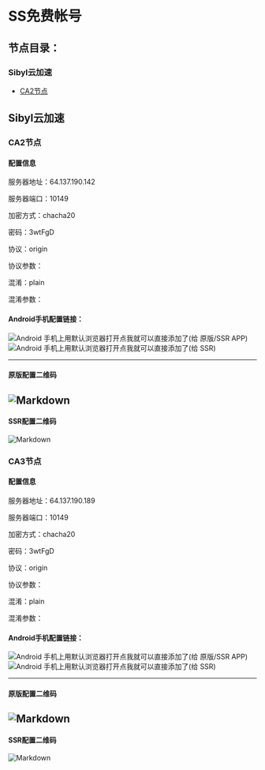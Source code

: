 # SS免费帐号
## 节点目录：
### Sibyl云加速
- [CA2节点](README.md#ca2节点)

## Sibyl云加速
### CA2节点
#### 配置信息

服务器地址：64.137.190.142

服务器端口：10149

加密方式：chacha20

密码：3wtFgD

协议：origin

协议参数：

混淆：plain

混淆参数：

####  Android手机配置链接：

![Android 手机上用默认浏览器打开点我就可以直接添加了(给 原版/SSR APP)](ss://Y2hhY2hhMjA6M3d0RmdEQDY0LjEzNy4xOTAuMTQyOjEwMTQ5)
![Android 手机上用默认浏览器打开点我就可以直接添加了(给 SSR)](ssr://NjQuMTM3LjE5MC4xNDI6MTAxNDk6b3JpZ2luOmNoYWNoYTIwOnBsYWluOk0zZDBSbWRFLz9vYmZzcGFyYW09JnByb3RvcGFyYW09JnJlbWFya3M9UTBFZ01nJmdyb3VwPVUybGllV3prdXBIbGlxRHBnSl9saFkzb3RMbm5pWWp2dklqbXVJWG10WUZTWldaeVpYTm9VMU1nNW8tUTVMNmI1cS1QNXB5STZhdVk2TDYtTWxUbXRZSHBoNF9ubW9UbXNMamt1WVhsaFkzb3RMbm5xNW52dklr)

----
#### 原版配置二维码
![Markdown](http://i4.piimg.com/579510/a0cce3d7aabf896e.png)
---
#### SSR配置二维码
![Markdown](http://i2.kiimg.com/579510/3a7d70362619b118.png)



### CA3节点
#### 配置信息

服务器地址：64.137.190.189

服务器端口：10149

加密方式：chacha20

密码：3wtFgD

协议：origin

协议参数：

混淆：plain

混淆参数：

####  Android手机配置链接：

![Android 手机上用默认浏览器打开点我就可以直接添加了(给 原版/SSR APP)](ss://Y2hhY2hhMjA6M3d0RmdEQDY0LjEzNy4xOTAuMTg5OjEwMTQ5)
![Android 手机上用默认浏览器打开点我就可以直接添加了(给 SSR)](ssr://NjQuMTM3LjE5MC4xODk6MTAxNDk6b3JpZ2luOmNoYWNoYTIwOnBsYWluOk0zZDBSbWRFLz9vYmZzcGFyYW09JnByb3RvcGFyYW09JnJlbWFya3M9UTBFZ013Jmdyb3VwPVUybGllV3prdXBIbGlxRHBnSl9saFkzb3RMbm5pWWp2dklqbXVJWG10WUZTWldaeVpYTm9VMU1nNW8tUTVMNmI1cS1QNXB5STZhdVk2TDYtTWxUbXRZSHBoNF9ubW9UbXNMamt1WVhsaFkzb3RMbm5xNW52dklr)

----
#### 原版配置二维码
![Markdown](http://i1.buimg.com/579510/840daf6b6c9aefa4.png)
---
#### SSR配置二维码
![Markdown](http://i1.buimg.com/579510/685040fe2c33f4f1.png)
